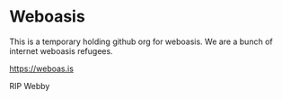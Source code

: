 ---
---
# Weboasis

This is a temporary holding github org for weboasis. We are a bunch of internet weboasis refugees.

https://weboas.is

RIP Webby
